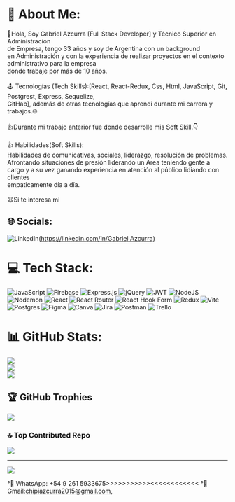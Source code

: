 # 💫 About Me:
👋Hola, Soy Gabriel Azcurra [Full Stack Developer] y Técnico Superior en Administración<br>de Empresa, tengo 33 años y soy de Argentina con un background <br>en Administración y con la experiencia de realizar proyectos en el contexto administrativo para la empresa <br>donde trabaje por más de 10 años. <br><br>🕹 Tecnologías (Tech Skills):[React, React-Redux, Css, Html, JavaScript, Git, Postgrest, Express, Sequelize,<br>GitHab], además de otras tecnologías que aprendi durante mi carrera y trabajos.🌐<br><br> 👍Durante mi trabajo anterior fue donde desarrolle mis Soft Skill.👇<br><br>👍 Habilidades(Soft Skills):  <br> Habilidades de comunicativas, sociales, liderazgo, resolución de problemas.<br>Afrontando situaciones de presión liderando un Area teniendo gente a cargo y a su vez ganando experiencia en atención al público lidiando con clientes<br>empaticamente día a día.<br><br> 😃Si te interesa mi 

## 🌐 Socials:
![LinkedIn](https://img.shields.io/badge/LinkedIn-%230077B5.svg?logo=linkedin&logoColor=white)([https://linkedin.com/in/Gabriel Azcurra](https://www.linkedin.com/in/gabriel-azcurra-60963b227/)) 

# 💻 Tech Stack:
![JavaScript](https://img.shields.io/badge/javascript-%23323330.svg?style=for-the-badge&logo=javascript&logoColor=%23F7DF1E) ![Firebase](https://img.shields.io/badge/firebase-%23039BE5.svg?style=for-the-badge&logo=firebase) ![Express.js](https://img.shields.io/badge/express.js-%23404d59.svg?style=for-the-badge&logo=express&logoColor=%2361DAFB) ![jQuery](https://img.shields.io/badge/jquery-%230769AD.svg?style=for-the-badge&logo=jquery&logoColor=white) ![JWT](https://img.shields.io/badge/JWT-black?style=for-the-badge&logo=JSON%20web%20tokens) ![NodeJS](https://img.shields.io/badge/node.js-6DA55F?style=for-the-badge&logo=node.js&logoColor=white) ![Nodemon](https://img.shields.io/badge/NODEMON-%23323330.svg?style=for-the-badge&logo=nodemon&logoColor=%BBDEAD) ![React](https://img.shields.io/badge/react-%2320232a.svg?style=for-the-badge&logo=react&logoColor=%2361DAFB) ![React Router](https://img.shields.io/badge/React_Router-CA4245?style=for-the-badge&logo=react-router&logoColor=white) ![React Hook Form](https://img.shields.io/badge/React%20Hook%20Form-%23EC5990.svg?style=for-the-badge&logo=reacthookform&logoColor=white) ![Redux](https://img.shields.io/badge/redux-%23593d88.svg?style=for-the-badge&logo=redux&logoColor=white) ![Vite](https://img.shields.io/badge/vite-%23646CFF.svg?style=for-the-badge&logo=vite&logoColor=white) ![Postgres](https://img.shields.io/badge/postgres-%23316192.svg?style=for-the-badge&logo=postgresql&logoColor=white) ![Figma](https://img.shields.io/badge/figma-%23F24E1E.svg?style=for-the-badge&logo=figma&logoColor=white) ![Canva](https://img.shields.io/badge/Canva-%2300C4CC.svg?style=for-the-badge&logo=Canva&logoColor=white) ![Jira](https://img.shields.io/badge/jira-%230A0FFF.svg?style=for-the-badge&logo=jira&logoColor=white) ![Postman](https://img.shields.io/badge/Postman-FF6C37?style=for-the-badge&logo=postman&logoColor=white) ![Trello](https://img.shields.io/badge/Trello-%23026AA7.svg?style=for-the-badge&logo=Trello&logoColor=white)
# 📊 GitHub Stats:
![](https://github-readme-stats.vercel.app/api?username=chipiazcurra2015&theme=highcontrast&hide_border=false&include_all_commits=false&count_private=false)<br/>
![](https://github-readme-streak-stats.herokuapp.com/?user=chipiazcurra2015&theme=highcontrast&hide_border=false)<br/>
![](https://github-readme-stats.vercel.app/api/top-langs/?username=chipiazcurra2015&theme=highcontrast&hide_border=false&include_all_commits=false&count_private=false&layout=compact)

## 🏆 GitHub Trophies
![](https://github-profile-trophy.vercel.app/?username=chipiazcurra2015&theme=radical&no-frame=false&no-bg=true&margin-w=4)

### 🔝 Top Contributed Repo
![](https://github-contributor-stats.vercel.app/api?username=chipiazcurra2015&limit=5&theme=dark&combine_all_yearly_contributions=true)

---
[![](https://visitcount.itsvg.in/api?id=chipiazcurra2015&icon=0&color=0)](https://visitcount.itsvg.in)

<!-- Proudly created with GPRM ( https://gprm.itsvg.in ) -->
 °📢 WhatsApp: +54 9 261 5933675>>>>>>>>>>><<<<<<<<<<<<
 °📢Gmail:chipiazcurra2015@gmail.com,


